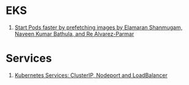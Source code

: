 
# EKS

1. [Start Pods faster by prefetching images by Elamaran Shanmugam, Naveen Kumar Bathula, and Re Alvarez-Parmar ](https://aws.amazon.com/blogs/containers/start-pods-faster-by-prefetching-images/)

# Services

1. [Kubernetes Services: ClusterIP, Nodeport and LoadBalancer](https://sysdig.com/blog/kubernetes-services-clusterip-nodeport-loadbalancer/)